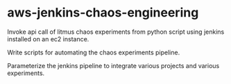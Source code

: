 # aws-jenkins-chaos-engineering

Invoke api call of litmus chaos experiments from python script using jenkins installed on an ec2 instance.

Write scripts for automating the chaos experiments pipeline.

Parameterize the jenkins pipeline to integrate various projects and various experiments.
